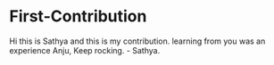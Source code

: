 # First-Contribution
Hi this is Sathya and this is my contribution.
learning from you was an experience Anju, Keep rocking. - Sathya.
